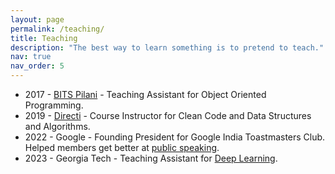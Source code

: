 ```yaml
---
layout: page
permalink: /teaching/
title: Teaching
description: "The best way to learn something is to pretend to teach."
nav: true
nav_order: 5
---
```



* 2017 - <a href="https://en.wikipedia.org/wiki/BITS_Pilani">BITS Pilani</a> - Teaching Assistant for Object Oriented Programming.
* 2019 - <a href="https://www.media.net/">Directi</a> - Course Instructor for Clean Code and Data Structures and Algorithms.
* 2022 - Google - Founding President for Google India Toastmasters Club. Helped members get better at <a href="/speaking">public speaking</a>.
* 2023 - Georgia Tech - Teaching Assistant for <a href="https://omscs.gatech.edu/cs-7643-deep-learning">Deep Learning</a>.